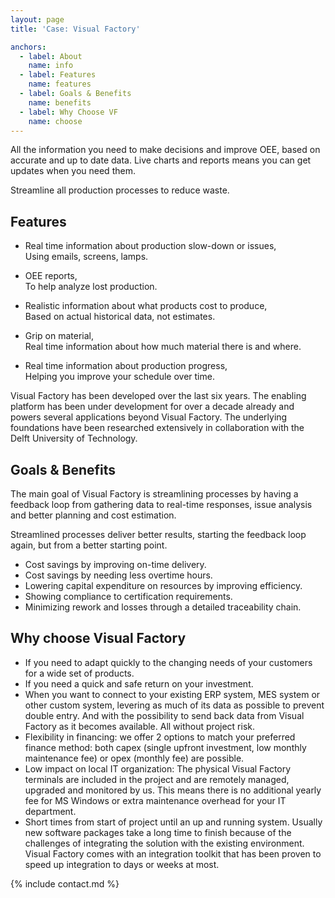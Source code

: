 ```yaml
---
layout: page
title: 'Case: Visual Factory'

anchors:
  - label: About
    name: info
  - label: Features
    name: features
  - label: Goals & Benefits
    name: benefits
  - label: Why Choose VF
    name: choose
---
```



<a name="info"></a>
All the information you
need to make decisions and improve OEE, based on accurate
and up to date data. Live charts and reports means you can
get updates when you need them.

<p class="intro">
	Streamline all production processes to reduce waste.
</p>


<a name="features"></a>
## Features

- Real time information about production slow-down or issues,
	<br>Using emails, screens, lamps.

- OEE reports,
	<br>To help analyze lost production.
	
- Realistic information about what products cost to produce,
	<br>Based on actual historical data, not estimates.

- Grip on material,
	<br>Real time information about how much material there is and where.
	
- Real time information about production progress,
	<br>Helping you improve your schedule over time.

Visual Factory has been developed over the last six years.
The enabling platform has been under development for over a
decade already and powers several applications beyond Visual
Factory. The underlying foundations have been researched
extensively in collaboration with the Delft University of
Technology.


<a name="benefits"></a>
## Goals & Benefits

The main goal of Visual Factory is streamlining processes
by having a feedback loop from gathering data to real-time responses,
issue analysis and better planning and cost estimation.

Streamlined processes deliver better results, starting the feedback loop again,
but from a better starting point.

- Cost savings by improving on-time delivery.
- Cost savings by needing less overtime hours.
- Lowering capital expenditure on resources by improving efficiency.
- Showing compliance to certification requirements.
- Minimizing rework and losses through a detailed traceability chain.


<a name="choose"></a>
## Why choose Visual Factory

- If you need to adapt quickly to the changing needs of your customers for a wide set of products.
- If you need a quick and safe return on your investment.
- When you want to connect to your existing ERP system, MES system or other custom system, levering as much of its data as possible to prevent double entry. And with the possibility to send back data from Visual Factory as it becomes available. All without project risk.
- Flexibility in financing: we offer 2 options to match your preferred finance method: both capex (single upfront investment, low monthly maintenance fee) or opex (monthly fee) are possible.
- Low impact on local IT organization: The physical Visual Factory terminals are included in the project and are remotely managed, upgraded and monitored by us. This means there is no additional yearly fee for MS Windows or extra maintenance overhead for your IT department.
- Short times from start of project until an up and running system. Usually new software packages take a long time to finish because of the challenges of integrating the solution with the existing environment. Visual Factory comes with an integration toolkit that has been proven to speed up integration to days or weeks at most.



{% include contact.md %}
